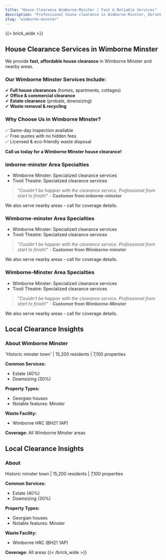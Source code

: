 ```yaml
---
title: "House Clearance Wimborne-Minster | Fast & Reliable Services"
description: "Professional house clearance in Wimborne-Minster, Dorset. We clear homes near Wimborne Minster. Free quotes & same-day inspection."
slug: "wimborne-minster"
---
```


{{< brick_wide >}}   
## **House Clearance Services in Wimborne Minster**

We provide **fast, affordable house clearance** in Wimborne Minster and nearby areas.

### **Our Wimborne Minster Services Include:**
✔ **Full house clearances** (homes, apartments, cottages)  
✔ **Office & commercial clearance**  
✔ **Estate clearance** (probate, downsizing)  
✔ **Waste removal & recycling**  

### **Why Choose Us in Wimborne Minster?**
✅ Same-day inspection available  
✅ Free quotes with no hidden fees  
✅ Licensed & eco-friendly waste disposal  

**Call us today for a Wimborne Minster house clearance!**  


### imborne-minster Area Specialties
- Wimborne Minster: Specialized clearance services
-  Tivoli Theatre: Specialized clearance services

> *"Couldn't be happier with the clearance service. Professional from start to finish!"* - **Customer from imborne-minster**

We also serve nearby areas - call for coverage details.

### Wimborne-minster Area Specialties
- Wimborne Minster: Specialized clearance services
- Tivoli Theatre: Specialized clearance services

> *"Couldn't be happier with the clearance service. Professional from start to finish!"* - **Customer from Wimborne-minster**

We also serve nearby areas - call for coverage details.

### Wimborne-Minster Area Specialties
- Wimborne Minster: Specialized clearance services
- Tivoli Theatre: Specialized clearance services

> *"Couldn't be happier with the clearance service. Professional from start to finish!"* - **Customer from Wimborne-Minster**

We also serve nearby areas - call for coverage details.

## Local Clearance Insights
### About Wimborne Minster
'Historic minster town' | 15,200 residents | 7,100 properties

**Common Services:**
- Estate (40%)
- Downsizing (30%)

**Property Types:**
- Georgian houses
- Notable features: Minster

**Waste Facility:**
- Wimborne HRC (BH21 1AP)

**Coverage:** All Wimborne Minster areas

## Local Clearance Insights
### About 
Historic minster town | 15,200 residents | 7,100 properties

**Common Services:**
- Estate (40%)
- Downsizing (30%)

**Property Types:**
- Georgian houses
- Notable features: Minster

**Waste Facility:**
- Wimborne HRC (BH21 1AP)

**Coverage:** All  areas
{{< /brick_wide >}}
